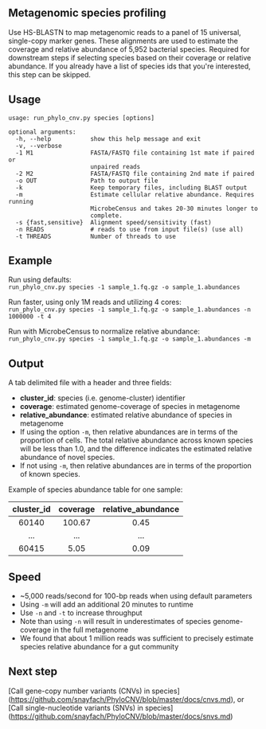 ## Metagenomic species profiling
Use HS-BLASTN to map metagenomic reads to a panel of 15 universal, single-copy marker genes. 
These alignments are used to estimate the coverage and relative abundance of 5,952 bacterial species.
Required for downstream steps if selecting species based on their coverage or relative abundance. 
If you already have a list of species ids that you're interested, this step can be skipped.

## Usage
```
usage: run_phylo_cnv.py species [options]

optional arguments:
  -h, --help           show this help message and exit
  -v, --verbose
  -1 M1                FASTA/FASTQ file containing 1st mate if paired or
                       unpaired reads
  -2 M2                FASTA/FASTQ file containing 2nd mate if paired
  -o OUT               Path to output file
  -k                   Keep temporary files, including BLAST output
  -m                   Estimate cellular relative abundance. Requires running
                       MicrobeCensus and takes 20-30 minutes longer to
                       complete.
  -s {fast,sensitive}  Alignment speed/sensitivity (fast)
  -n READS             # reads to use from input file(s) (use all)
  -t THREADS           Number of threads to use
```

## Example
Run using defaults:  
`run_phylo_cnv.py species -1 sample_1.fq.gz -o sample_1.abundances`

Run faster, using only 1M reads and utilizing 4 cores:  
`run_phylo_cnv.py species -1 sample_1.fq.gz -o sample_1.abundances -n 1000000 -t 4`

Run with MicrobeCensus to normalize relative abundance:  
`run_phylo_cnv.py species -1 sample_1.fq.gz -o sample_1.abundances -m`


## Output
A tab delimited file with a header and three fields:  
* **cluster_id**: species (i.e. genome-cluster) identifier  
* **coverage**: estimated genome-coverage of species in metagenome  
* **relative_abundance**: estimated relative abundance of species in metagenome  
* If using the option `-m`, then relative abundances are in terms of the proportion of cells. The total relative abundance across known species will be less than 1.0, and the difference indicates the estimated relative abundance of novel species.  
* If not using `-m`, then relative abundances are in terms of the proportion of known species.  
        
Example of species abundance table for one sample:

| cluster_id      | coverage      | relative_abundance  |
| :----------: |:-------------:| :------------------: |
| 60140         | 100.67        | 0.45              |
| ...           | ...           |   ...               |
| 60415         | 5.05          |   0.09              |


## Speed
* ~5,000 reads/second for 100-bp reads when using default parameters
* Using `-m` will add an additional 20 minutes to runtime
* Use `-n` and `-t` to increase throughput
* Note than using `-n` will result in underestimates of species genome-coverage in the full metagenome
* We found that about 1 million reads was sufficient to precisely estimate species relative abundance for a gut community

## Next step
[Call gene-copy number variants (CNVs) in species] (https://github.com/snayfach/PhyloCNV/blob/master/docs/cnvs.md), or  
[Call single-nucleotide variants (SNVs) in species] (https://github.com/snayfach/PhyloCNV/blob/master/docs/snvs.md)
